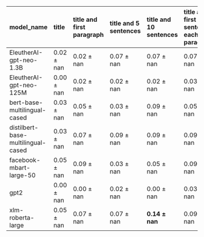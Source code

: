 | model_name                         | title          | title and first paragraph   | title and 5 sentences   | title and 10 sentences   | title and first sentence each paragraph   | raw text       |
|:-----------------------------------|:---------------|:----------------------------|:------------------------|:-------------------------|:------------------------------------------|:---------------|
| EleutherAI-gpt-neo-1.3B            | 0.02 $\pm$ nan | 0.02 $\pm$ nan              | 0.07 $\pm$ nan          | 0.07 $\pm$ nan           | 0.07 $\pm$ nan                            | 0              |
| EleutherAI-gpt-neo-125M            | 0.00 $\pm$ nan | 0.02 $\pm$ nan              | 0.02 $\pm$ nan          | 0.02 $\pm$ nan           | 0.03 $\pm$ nan                            | 0.03 $\pm$ nan |
| bert-base-multilingual-cased       | 0.03 $\pm$ nan | 0.05 $\pm$ nan              | 0.03 $\pm$ nan          | 0.09 $\pm$ nan           | 0.05 $\pm$ nan                            | 0.10 $\pm$ nan |
| distilbert-base-multilingual-cased | 0.03 $\pm$ nan | 0.07 $\pm$ nan              | 0.09 $\pm$ nan          | 0.09 $\pm$ nan           | 0.09 $\pm$ nan                            | 0.02 $\pm$ nan |
| facebook-mbart-large-50            | 0.05 $\pm$ nan | 0.09 $\pm$ nan              | 0.03 $\pm$ nan          | 0.05 $\pm$ nan           | 0.09 $\pm$ nan                            | 0.12 $\pm$ nan |
| gpt2                               | 0.00 $\pm$ nan | 0.00 $\pm$ nan              | 0.02 $\pm$ nan          | 0.00 $\pm$ nan           | 0.03 $\pm$ nan                            | 0.02 $\pm$ nan |
| xlm-roberta-large                  | 0.05 $\pm$ nan | 0.07 $\pm$ nan              | 0.07 $\pm$ nan          | **0.14 $\pm$ nan**       | 0.09 $\pm$ nan                            | 0.07 $\pm$ nan |
